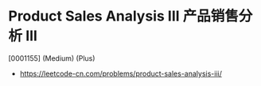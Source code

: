 # Product Sales Analysis III 产品销售分析 III

[0001155] (Medium) (Plus)

- https://leetcode-cn.com/problems/product-sales-analysis-iii/
